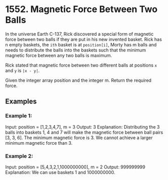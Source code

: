 # 1552. Magnetic Force Between Two Balls

In the universe Earth C-137, Rick discovered a special form of magnetic force between two balls if they are put in his new invented basket. Rick has n empty baskets, the `ith` basket is at `position[i]`, Morty has m balls and needs to distribute the balls into the baskets such that the minimum magnetic force between any two balls is maximum.

Rick stated that magnetic force between two different balls at positions `x` and `y` is `|x - y|`.

Given the integer array position and the integer m. Return the required force.

## Examples

### Example 1:

Input: position = [1,2,3,4,7], m = 3
Output: 3
Explanation: Distributing the 3 balls into baskets 1, 4 and 7 will make the magnetic force between ball pairs [3, 3, 6]. The minimum magnetic force is 3. We cannot achieve a larger minimum magnetic force than 3.

### Example 2:

Input: position = [5,4,3,2,1,1000000000], m = 2
Output: 999999999
Explanation: We can use baskets 1 and 1000000000.

 